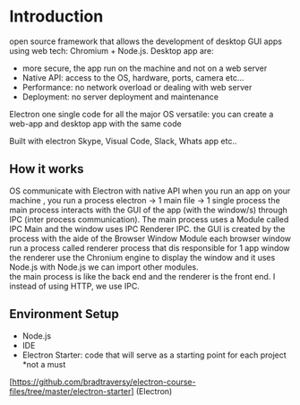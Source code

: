 # Introduction

open source framework that allows the development of desktop GUI apps using web tech: Chromium + Node.js. Desktop app are: 
+ more secure, the app run on the machine and not on a web server
+ Native API: access to the OS, hardware, ports, camera etc...
+ Performance: no network overload or dealing with web server
+ Deployment: no server deployment and maintenance

Electron
one single code for all the major OS
versatile: you can create a web-app and desktop app with the same code

Built with electron
Skype, Visual Code, Slack, Whats app etc..

## How it works
OS communicate with Electron with native API
when you run an app on your machine , you run a process
electron -> 1 main file -> 1 single process
the main process interacts with the GUI of the app (with the window/s) through IPC (inter process communication). The main process uses a Module called  IPC Main and the window uses IPC Renderer IPC. 
the GUI is created by the process with the aide of the Browser Window Module
each browser window run a process called renderer process that dis responsible for 1 app window
the renderer use the Chronium engine to display the window and it uses Node.js
with Node.js we can import other modules.\
the main process is like the back end  and the renderer is the front end. I instead of using HTTP, we use IPC.

## Environment Setup
+ Node.js
+ IDE
+ Electron Starter: code that will serve as a starting point for each project *not a must

[https://github.com/bradtraversy/electron-course-files/tree/master/electron-starter] (Electron)
